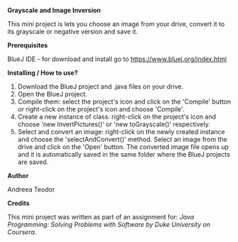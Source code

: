 **Grayscale and Image Inversion**

This mini project is lets you choose an image from your drive, convert it to its grayscale or negative version and save it.

**Prerequisites**

BlueJ IDE - for download and install go to https://www.bluej.org/index.html

**Installing / How to use?**

1. Download the BlueJ project and .java files on your drive.
2. Open the BlueJ project.
3. Compile them: select the project's icon and click on the 'Compile' button or right-click on the project's icon and choose 'Compile'.
4. Create a new instance of class: right-click on the project's icon and choose 'new InvertPictures()' or 'new toGrayscale()' respectively.
5. Select and convert an image: right-click on the newly created instance and choose the 'selectAndConvert()' method. Select an image from the drive and click on the 'Open' button. The converted image file opens up and it is automatically saved in the same folder where the BlueJ projects are saved.

**Author**

Andreea Teodor

**Credits**

This mini project was written as part of an assignment for: *Java Programming: Solving Problems with Software by Duke University on Coursera*.
